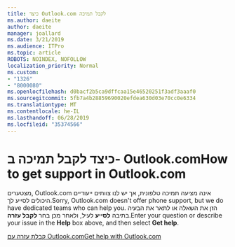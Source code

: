 ```yaml
---
title: כיצד Outlook.com לקבל תמיכה
ms.author: daeite
author: daeite
manager: joallard
ms.date: 3/21/2019
ms.audience: ITPro
ms.topic: article
ROBOTS: NOINDEX, NOFOLLOW
localization_priority: Normal
ms.custom:
- "1326"
- "8000080"
ms.openlocfilehash: d0bacf2b5ca9dffcaa15e46520251f3adf3aaaf0
ms.sourcegitcommit: 5fb7a4b28859690020efdea630d03e70cc0e6334
ms.translationtype: MT
ms.contentlocale: he-IL
ms.lasthandoff: 06/28/2019
ms.locfileid: "35374566"
---
```

# <a name="how-to-get-support-in-outlookcom"></a><span data-ttu-id="bf6c7-102">כיצד לקבל תמיכה ב- Outlook.com</span><span class="sxs-lookup"><span data-stu-id="bf6c7-102">How to get support in Outlook.com</span></span>

<span data-ttu-id="bf6c7-103">מצטערים, Outlook.com אינה מציעה תמיכה טלפונית, אך יש לנו צוותים ייעודיים היכולים לסייע לך.</span><span class="sxs-lookup"><span data-stu-id="bf6c7-103">Sorry, Outlook.com doesn't offer phone support, but we do have dedicated teams who can help you.</span></span>
<span data-ttu-id="bf6c7-104">הזן את השאלה או לתאר את הבעיה בתיבה **לסייע** לעיל, ולאחר מכן בחר **לקבל עזרה**.</span><span class="sxs-lookup"><span data-stu-id="bf6c7-104">Enter your question or describe your issue in the **Help** box above, and then select **Get help**.</span></span>

[<span data-ttu-id="bf6c7-105">קבלת עזרה עם Outlook.com</span><span class="sxs-lookup"><span data-stu-id="bf6c7-105">Get help with Outlook.com</span></span>](https://support.office.com/article/40676ad0-c831-45ac-a023-5be633be798d)
